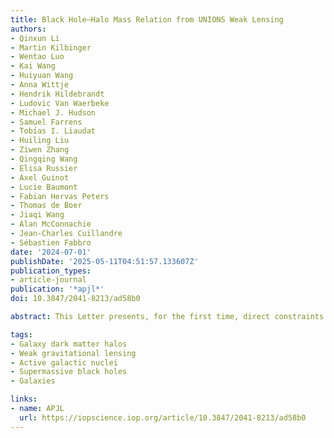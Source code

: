 ```yaml
---
title: Black Hole–Halo Mass Relation from UNIONS Weak Lensing
authors:
- Qinxun Li
- Martin Kilbinger
- Wentao Luo
- Kai Wang
- Huiyuan Wang
- Anna Wittje
- Hendrik Hildebrandt
- Ludovic Van Waerbeke
- Michael J. Hudson
- Samuel Farrens
- Tobı́as I. Liaudat
- Huiling Liu
- Ziwen Zhang
- Qingqing Wang
- Elisa Russier
- Axel Guinot
- Lucie Baumont
- Fabian Hervas Peters
- Thomas de Boer
- Jiaqi Wang
- Alan McConnachie
- Jean-Charles Cuillandre
- Sébastien Fabbro
date: '2024-07-01'
publishDate: '2025-05-11T04:51:57.133607Z'
publication_types:
- article-journal
publication: '*apjl*'
doi: 10.3847/2041-8213/ad58b0

abstract: This Letter presents, for the first time, direct constraints on the black hole–halo mass relation using weak gravitational-lensing measurements. We construct type I and type II active galactic nucleus (AGN) samples from the Sloan Digital Sky Survey, with a mean redshift of 0.4 (0.1) for type I (type II) AGNs. This sample is cross correlated with weak-lensing shear from the Ultraviolet Near Infrared Optical Northern Survey. We compute the excess surface mass density of the halos associated with 36,181 AGNs from 94,308,561 lensed galaxies and fit the halo mass in bins of black hole mass. We find that more massive AGNs reside in more massive halos. The relation between halo mass and black hole mass is well described by a power law of slope 0.6 for both type I and type II samples, in agreement with models that link black hole growth to baryon feedback. We see no dependence on AGN type or redshift in the black hole–halo mass relation below a black hole mass of 108.5 M⊙. Above that mass, we find more massive halos for the low-z type II sample compared to the high-z type I sample, but this difference may be interpreted as systematic error in the black hole mass measurements. Our results are consistent with previous measurements for non-AGN galaxies. At a fixed black hole mass, our weak-lensing halo masses are consistent with galaxy rotation curves but significantly lower than galaxy-clustering measurements. Finally, our results are broadly consistent with state-of-the-art hydrodynamical cosmological simulations, providing a new constraint for black hole masses in simulations.

tags:
- Galaxy dark matter halos
- Weak gravitational lensing
- Active galactic nuclei
- Supermassive black holes
- Galaxies

links:
- name: APJL
  url: https://iopscience.iop.org/article/10.3847/2041-8213/ad58b0
---
```

